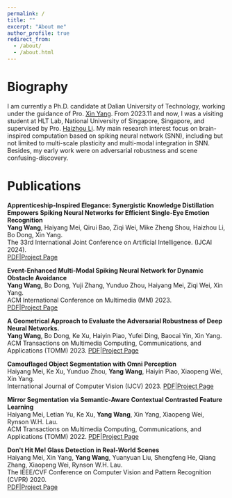 ```yaml
---
permalink: /
title: ""
excerpt: "About me"
author_profile: true
redirect_from: 
  - /about/
  - /about.html
---
```


Biography
=====
I am currently a Ph.D. candidate at Dalian University of Technology, working under the guidance of Pro. [Xin Yang](https://xinyangdut.github.io/). From 2023.11 and now, I was a visiting student at HLT Lab, National University of Singapore, Singapore, and supervised by Pro. [Haizhou Li](https://www.colips.org/~eleliha/). My main research interest focus on brain-inspired computation based on spiking neural network (SNN), including but not limited to multi-scale plasticity and multi-modal integration in SNN. Besides, my early
work were on adversarial robustness and scene confusing-discovery.


Publications
=====
**Apprenticeship-Inspired Elegance: Synergistic Knowledge Distillation Empowers Spiking Neural Networks for Efficient Single-Eye Emotion Recognition**  
**Yang Wang**, Haiyang Mei, Qirui Bao, Ziqi Wei, Mike Zheng Shou, Haizhou Li, Bo Dong, Xin Yang.  
The 33rd International Joint Conference on Artificial Intelligence. (IJCAI 2024).  
[PDF]()|[Project Page](/publication/2024-IJCAI-MSKD)  


**Event-Enhanced Multi-Modal Spiking Neural Network for Dynamic Obstacle Avoidance**  
**Yang Wang**, Bo Dong, Yuji Zhang, Yunduo Zhou, Haiyang Mei, Ziqi Wei, Xin Yang.  
ACM International Conference on Multimedia (MM) 2023.  
[PDF](https://arxiv.org/pdf/2310.02361)|[Project Page]()  


**A Geometrical Approach to Evaluate the Adversarial Robustness of Deep Neural Networks.**  
**Yang Wang**, Bo Dong, Ke Xu, Haiyin Piao, Yufei Ding, Baocai Yin, Xin Yang.  
ACM Transactions on Multimedia Computing, Communications, and Applications (TOMM) 2023.
[PDF](https://arxiv.org/pdf/2310.06468)|[Project Page]()  


**Camouflaged Object Segmentation with Omni Perception**  
Haiyang Mei, Ke Xu, Yunduo Zhou, **Yang Wang**, Haiyin Piao, Xiaopeng Wei, Xin Yang.  
International Journal of Computer Vision (IJCV) 2023.
[PDF](https://link.springer.com/article/10.1007/s11263-023-01838-2)|[Project Page](https://mhaiyang.github.io/IJCV2023-OPNet/index.html) 

**Mirror Segmentation via Semantic-Aware Contextual Contrasted Feature Learning**  
Haiyang Mei, Letian Yu, Ke Xu, **Yang Wang**, Xin Yang, Xiaopeng Wei, Rynson W.H. Lau.  
ACM Transactions on Multimedia Computing, Communications, and Applications (TOMM) 2022.
[PDF](https://dl.acm.org/doi/abs/10.1145/3566127)|[Project Page](https://mhaiyang.github.io/TOMM2022-MirrorNet+/index.html) 

**Don't Hit Me! Glass Detection in Real-World Scenes**  
Haiyang Mei, Xin Yang, **Yang Wang**, Yuanyuan Liu, Shengfeng He, Qiang Zhang, Xiaopeng Wei, Rynson W.H. Lau.  
The IEEE/CVF Conference on Computer Vision and Pattern Recognition (CVPR) 2020.  
[PDF](http://openaccess.thecvf.com/content_CVPR_2020/papers/Mei_Dont_Hit_Me_Glass_Detection_in_Real-World_Scenes_CVPR_2020_paper.pdf)|[Project Page](https://mhaiyang.github.io/CVPR2020_GDNet/index.html) 
